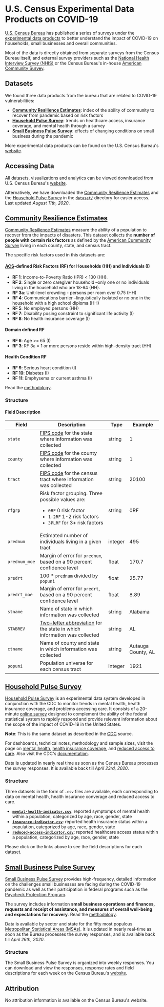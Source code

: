 # U.S. Census Experimental Data Products on COVID-19

[U.S. Census Bureau](https://www.census.gov/) has published a series of surveys under the [experimental data products](https://www.census.gov/data/experimental-data-products.html) to better understand the impact of COVID-19 on households, small businesses and overall communities.

Most of the data is directly obtained from separate surveys from the Census Bureau itself, and external survey providers such as the [National Health Interview Survey (NHIS)](https://www.cdc.gov/nchs/nhis/index.htm) or the Census Bureau's in-house [American Community Survey](https://www.census.gov/programs-surveys/acs).

## Datasets

We found three data products from the bureau that are related to COVID-19 vulnerabilities:

- [**Community Resilience Estimates**](#community-resilience-estimates): index of the ability of community to recover from pandemic based on risk factors
- [**Household Pulse Survey**](#household-pulse-survey): trends on healthcare access, insurance coverage, and mental health through a survey
- [**Small Business Pulse Survey**](#small-business-pulse-survey): effects of changing conditions on small business during the pandemic

More experimental data products can be found on the U.S. Census Bureau's [website](https://www.census.gov/data/experimental-data-products.html).

## Accessing Data

All datasets, visualizations and analytics can be viewed downloaded from U.S. Census Bureau's [website](https://www.census.gov/data/experimental-data-products.html).

Alternatively, we have downloaded the [Community Resilience Estimates](#community-resilience-estimates) and the [Household Pulse Survey](#household-pulse-survey) in the [`dataset/`](dataset/) directory for easier access. Last updated _August 11th, 2020_.

## [Community Resilience Estimates](https://www.census.gov/data/experimental-data-products/community-resilience-estimates.html)

[Community Resilience Estimates](https://www.census.gov/data/experimental-data-products/community-resilience-estimates.html) measure the ability of a population to recover from the impacts of disasters. This dataset collects the **number of people with certain risk factors** as defined by the [American Cummunity Survey](https://www.census.gov/programs-surveys/acs) living in each county, state, and census tract.

The specific risk factors used in this datasets are:

#### [ACS](https://www.census.gov/programs-surveys/acs)-defined Risk Factors (RF) for Households (HH) and Individuals (I)

- **RF 1**: Income-to-Poverty Ratio (IPR) < 130 (HH).
- **RF 2**: Single or zero caregiver household –only one or no individuals living in the household who are 18-64 (HH).
- **RF 3a**: Unit-level crowding - persons per room over 0.75 (HH)
- **RF 4**: Communications barrier –linguistically isolated or no one in the household with a high school diploma (HH)
- **RF 5**: No employed persons (HH)
- **RF 7**: Disability posing constraint to significant life activity (I)
- **RF 8**: No health insurance coverage (I)

#### Domain defined RF

- **RF 6**: Age >= 65 (I)
- **RF 3**: RF 3a = 1 or more persons reside within high-density tract (HH)

#### Health Condition RF

- **RF 9**: Serious heart condition (I)
- **RF 10**: Diabetes (I)
- **RF 11**: Emphysema or current asthma (I)

Read the [methodology](https://www2.census.gov/data/experimental-data-products/community-resilience-estimates/2020/technical-document.pdf).

### Structure

#### Field Description

| Field | Description | Type | Example |
|-|-|-|-|
| `state` | [FIPS code](https://transition.fcc.gov/oet/info/maps/census/fips/fips.txt) for the state where information was collected | string | 1 |
| `county` | [FIPS code](https://transition.fcc.gov/oet/info/maps/census/fips/fips.txt) for the county where information was collected | string | 1 |
| `tract` | [FIPS code](http://proximityone.com/geo_tracts.htm) for the census tract where information was collected | string | 20100 |
| `rfgrp` | Risk factor grouping. Three possible values are: <ul><li>`0RF` 0 risk factor</li><li>`1-2RF` 1-2 risk factors</li><li>`3PLRF` for 3+ risk factors</li></ul> | string | 0RF |
| `prednum` | Estimated number of individuals living in a given tract | integer | 495 |
| `prednum_moe` | Margin of error for `prednum`, based on a 90 percent confidence level | float | 170.7 |
| `predrt` | 100 * `prednum` divided by `popuni` | float | 25.77 |
| `predrt_moe` | Margin of error for `predrt`, based on a 90 percent confidence level | float | 8.89 |
| `stname` | Name of state in which information was collected | string | Alabama |
| `STABREV` | [Two-letter abbreviation](https://pe.usps.com/text/pub28/28apb.htm) for the state in which information was collected | string | AL |
| `ctname` | Name of county and state in which information was collected | string | Autauga County, AL |
| `popuni` | Population universe for each census tract | integer | 1921 |

## [Household Pulse Survey](https://www.census.gov/householdpulsedata)

[Household Pulse Survey](https://www.census.gov/householdpulsedata) is an experimental data system developed in conjunction with the CDC to monitor trends in mental health, health insurance coverage, and problems accessing care. It consists of a 20-minute [online survey](https://www.census.gov/programs-surveys/household-pulse-survey.html) designed to complement the ability of the federal statistical system to rapidly respond and provide relevant information about the scope of the impact of COVID-19 in the United States.

**Note**: This is the same dataset as described in the [CDC](../cdc/) source.

For dashboards, technical notes, methodology and sample sizes, visit the page on [mental health](https://www.cdc.gov/nchs/covid19/pulse/mental-health.htm), [health insurance coverage](https://www.cdc.gov/nchs/covid19/pulse/health-insurance-coverage.htm), and [reduced access to care](https://www.cdc.gov/nchs/covid19/pulse/reduced-access-to-care.htm). Also visit the CDC's [documentation](https://www.cdc.gov/nchs/covid19/health-care-access-and-mental-health.htm).

Data is updated in nearly real time as soon as the Census Bureau processes the survey responses. It is available back till _April 23rd, 2020_.

### Structure

Three datasets in the form of `.csv` files are available, each corresponding to data on mental health, health insurance converage and reduced access to care.

- [**`mental-health-indicator.csv`**](https://data.cdc.gov/NCHS/Indicators-of-Anxiety-or-Depression-Based-on-Repor/8pt5-q6wp): reported symptomps of mental health within a population, categorized by age, race, gender, state
- [**`insurance-indicator.csv`**](https://data.cdc.gov/NCHS/Indicators-of-Health-Insurance-Coverage-at-the-Tim/jb9g-gnvr): reported health insurance status within a population, categorized by age, race, gender, state
- [**`reduced-access-indicator.csv`**](https://data.cdc.gov/NCHS/Indicators-of-Reduced-Access-to-Care-Due-to-the-Co/xb3p-q62w): reported healthcare access status within a population, categorized by age, race, gender, state

Please click on the links above to see the field descriptions for each dataset. 

## [Small Business Pulse Survey](https://www.census.gov/data/experimental-data-products/small-business-pulse-survey.html)

[Small Business Pulse Survey](https://www.census.gov/data/experimental-data-products/small-business-pulse-survey.html) provides high-frequency, detailed information on the challenges small businesses are facing during the COVID-19 pandemic as well as their participation in federal programs such as the [Paycheck Protection Program](https://www.sba.gov/funding-programs/loans/coronavirus-relief-options/paycheck-protection-program). 

The survey includes information **small business operations and finances, requests and receipt of assistance, and measures of overall well-being and expectations for recovery**. Read the [methodology](https://portal.census.gov/pulse/data/#about).

Data is available by sector and state for the fifty most populous [Metropolitan Statistical Areas (MSAs)](https://en.wikipedia.org/wiki/Metropolitan_statistical_area). It is updated in nearly real-time as soon as the Bureau processes the survey responses, and is available back till _April 26th, 2020_.

### Structure

The Small Business Pulse Survey is organized into weekly responses. You can download and view the responses, response rates and field descriptions for each week on the Census Bureau's [website](https://portal.census.gov/pulse/data/#downloads).

## Attribution

No attribution information is available on the Census Bureau's website.
